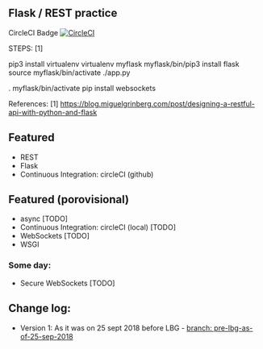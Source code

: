 ## Flask / REST practice

CircleCI Badge [![CircleCI](https://circleci.com/gh/sosi-org/REST-practice.svg?style=svg)](https://circleci.com/gh/sosi-org/REST-practice)

STEPS: [1]

pip3 install virtualenv
virtualenv myflask
myflask/bin/pip3 install flask
source myflask/bin/activate
./app.py

. myflask/bin/activate
pip install websockets

References:
[1]  https://blog.miguelgrinberg.com/post/designing-a-restful-api-with-python-and-flask


## Featured
* REST
* Flask
* Continuous Integration: circleCI (github)

## Featured (porovisional)
* async [TODO]
* Continuous Integration: circleCI (local) [TODO]
* WebSockets [TODO]
* WSGI

### Some day:
* Secure WebSockets [TODO]

## Change log:
* Version 1: As it was on 25 sept 2018 before LBG - [branch: pre-lbg-as-of-25-sep-2018](https://github.com/sosi-org/REST-practice/tree/pre-lbg-as-of-25-sep-2018)
